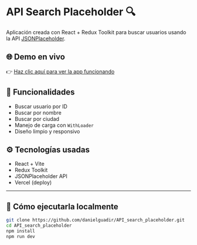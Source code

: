 # API Search Placeholder 🔍

Aplicación creada con React + Redux Toolkit para buscar usuarios usando la API [JSONPlaceholder](https://jsonplaceholder.typicode.com/).

## 🌐 Demo en vivo

👉 [Haz clic aquí para ver la app funcionando](https://api-search-placeholder.vercel.app/)

## 🧪 Funcionalidades
- Buscar usuario por ID
- Buscar por nombre
- Buscar por ciudad
- Manejo de carga con `WithLoader`
- Diseño limpio y responsivo

## ⚙️ Tecnologías usadas
- React + Vite
- Redux Toolkit
- JSONPlaceholder API
- Vercel (deploy)

---

## 🧭 Cómo ejecutarla localmente

```bash
git clone https://github.com/danielguadir/API_search_placeholder.git
cd API_search_placeholder
npm install
npm run dev
